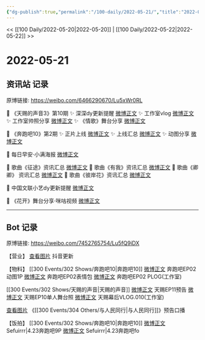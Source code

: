 ```yaml
---
{"dg-publish":true,"permalink":"/100-daily/2022-05-21/","title":"2022-05-21"}
---
```



<< [[100 Daily/2022-05-20\|2022-05-20]] | [[100 Daily/2022-05-22\|2022-05-22]] >>

# 2022-05-21

## 资讯站 记录

原博链接: https://weibo.com/6466290670/Lu5xWr0RL

💫 《天赐的声音3》第10期
✨ 深深dy更新提醒 [微博正文](https://m.weibo.cn/6466290670/4771601016948335)
✨ 工作室vlog [微博正文](https://m.weibo.cn/6466290670/4771554120700312)
✨ 工作室帅照分享 [微博正文](https://m.weibo.cn/6466290670/4771640392553499)
✨ 《情歌》舞台分享 [微博正文](https://m.weibo.cn/6466290670/4771546869271798)

💫 《奔跑吧10》第2期
✨ 正片上线 [微博正文](https://m.weibo.cn/6466290670/4771508993657591)
✨ 上线汇总 [微博正文](https://m.weibo.cn/6466290670/4771516820754170)
✨ 动图分享 [微博正文](https://m.weibo.cn/6466290670/4771575913514488)

💫 每日早安·小满海报 [微博正文](https://m.weibo.cn/6466290670/4771472826960291)

💫 歌曲《征途》资讯汇总 [微博正文](https://m.weibo.cn/6466290670/4771502220117502)
💫 歌曲《有我》资讯汇总 [微博正文](https://m.weibo.cn/6466290670/4771502246072042)
💫 歌曲《卿卿》 资讯汇总 [微博正文](https://m.weibo.cn/6466290670/4771502173456155)
💫 歌曲《彼岸花》资讯汇总 [微博正文](https://m.weibo.cn/6466290670/4771502207536752)

💫 中国文联小艺dy更新提醒 [微博正文](https://m.weibo.cn/6466290670/4771701474722092)

💫 《花开》舞台分享·咪咕视频 [微博正文](https://m.weibo.cn/6466290670/4771547446771978)

---
## Bot 记录

原博链接: https://weibo.com/7452765754/Lu5fQ9iDX

【营业】
[查看图片](https://wx4.sinaimg.cn/large/0088n2Pggy1h2gf4765zsj30u01hdjvs.jpg) 抖音更新

【物料】
[[300 Events/302 Shows/奔跑吧10\|奔跑吧10]]
[微博正文](https://m.weibo.cn/5242381821/4771540631818024) 奔跑吧EP02动图1P
[微博正文](https://m.weibo.cn/5242381821/4771593484763504) 奔跑吧EP02表情包
[微博正文](https://m.weibo.cn/7478855230/4771638833055649) 奔跑吧EP02 PLOG(工作室)

[[300 Events/302 Shows/天赐的声音\|天赐的声音]]
[微博正文](https://m.weibo.cn/1315706994/4771553671908525) 天赐EP11预告
[微博正文](https://m.weibo.cn/1315706994/4771563293116030) 天赐EP10单人舞台照
[微博正文](https://m.weibo.cn/7478855230/4771552404964402) 天赐幕后VLOG.010(工作室)

[查看图片](https://wx4.sinaimg.cn/large/0088n2Pggy1h2gfmv3ob7j30u01hdjvp.jpg) 《[[300 Events/304 Others/与人民同行\|与人民同行]]》预告口播

【饭拍】
[[300 Events/302 Shows/奔跑吧10\|奔跑吧10]]
[微博正文](https://m.weibo.cn/7316571481/4771352920461734) Sefuirrr|4.23奔跑吧9P
[微博正文](https://m.weibo.cn/7316571481/4771357285682455) Sefuirrr|4.23奔跑吧fo
